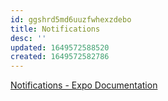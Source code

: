 ```yaml
---
id: ggshrd5md6uuzfwhexzdebo
title: Notifications
desc: ''
updated: 1649572588520
created: 1649572582786
---
```


[Notifications - Expo Documentation](https://docs.expo.dev/versions/v40.0.0/sdk/notifications/#setnotificationhandlerhandler-notificationhandler--null-void)